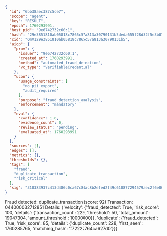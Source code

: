 ```json
{
  "id": "6bb38aec387c5ce7",
  "scope": "agent",
  "key": "RESULT",
  "epoch": 1760293991,
  "host_pid": "9e6742732c60:1",
  "hash": "29e3851810ab05818c7865c57a813a30790131b5deda655f28d32f5e3b0707c9",
  "cid": "QmV129e3851810ab05818c7865c57a813a30790131b5",
  "aicp": {
    "prov": {
      "issuer": "9e6742732c60:1",
      "created_at": 1760293991,
      "method": "automated_fraud_detection",
      "vc_type": "VerifiableCredential"
    },
    "ucon": {
      "usage_constraints": [
        "no_pii_export",
        "audit_required"
      ],
      "purpose": "fraud_detection_analysis",
      "enforcement": "mandatory"
    },
    "eval": {
      "confidence": 1.0,
      "evidence_count": 0,
      "review_status": "pending",
      "evaluated_at": 1760293991
    }
  },
  "sources": [],
  "edges": [],
  "metrics": {},
  "thresholds": {},
  "tags": [
    "fraud",
    "duplicate_transaction",
    "risk_critical"
  ],
  "sig": "310383937c413d486c0ca67c84ac8b2efed2f49c610877294579aec2f6e00ed7"
}
```

Fraud detected: duplicate_transaction (score: 92)
Transaction: 044000032712851
Details: {'velocity': {'fraud_detected': True, 'risk_score': 100, 'details': {'transaction_count': 229, 'threshold': 50, 'total_amount': 19047304, 'amount_threshold': 10000000}}, 'duplicate': {'fraud_detected': True, 'risk_score': 85, 'details': {'duplicate_count': 228, 'first_seen': 1760285765, 'matching_hash': 'f72222764ca627d0'}}}